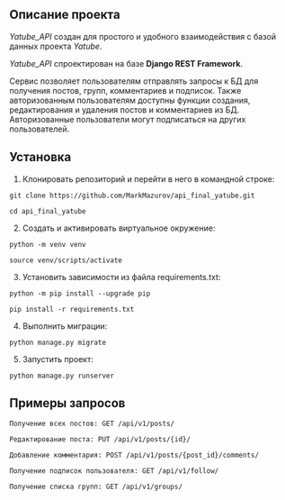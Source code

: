 ## Описание проекта
*Yatube_API* создан для простого и удобного взаимодействия с базой данных проекта *Yatube*.

*Yatube_API* спроектирован на базе **Django REST Framework**.

Сервис позволяет пользователям отправлять запросы к БД для получения постов, групп, комментариев
и подписок. Также авторизованным пользователям доступны функции создания, редактирования и удаления
постов и комментариев из БД. Авторизованные пользователи могут подписаться на других пользователей.

## Установка
1) Клонировать репозиторий и перейти в него в командной строке:
```
git clone https://github.com/MarkMazurov/api_final_yatube.git
```
```
cd api_final_yatube
```
2) Cоздать и активировать виртуальное окружение:
```
python -m venv venv
```
```
source venv/scripts/activate
```
3) Установить зависимости из файла requirements.txt:
```
python -m pip install --upgrade pip
```
```
pip install -r requirements.txt
```
4) Выполнить миграции:
```
python manage.py migrate
```
5) Запустить проект:
```
python manage.py runserver
```

## Примеры запросов
```
Получение всех постов: GET /api/v1/posts/
```
```
Редактирование поста: PUT /api/v1/posts/{id}/
```
```
Добавление комментария: POST /api/v1/posts/{post_id}/comments/
```
```
Получение подписок пользователя: GET /api/v1/follow/
```
```
Получение списка групп: GET /api/v1/groups/
```
